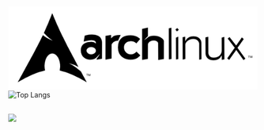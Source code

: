 ![Arch](arch.png)
![Top Langs](https://github-readme-stats.vercel.app/api/top-langs/?username=Aur0nd&theme=blue-green&hide=css,JavaScript,html,TypeScript)
## 
<img src="https://komarev.com/ghpvc/?username=Aur0nd">
